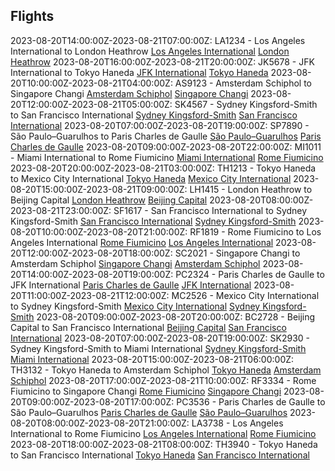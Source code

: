 ## Flights
2023-08-20T14:00:00Z-2023-08-21T07:00:00Z: LA1234 - Los Angeles International to London Heathrow
[Los Angeles International](location)
[London Heathrow](location)
2023-08-20T16:00:00Z-2023-08-21T20:00:00Z: JK5678 - JFK International to Tokyo Haneda
[JFK International](location)
[Tokyo Haneda](location)
2023-08-20T10:00:00Z-2023-08-21T04:00:00Z: AS9123 - Amsterdam Schiphol to Singapore Changi
[Amsterdam Schiphol](location)
[Singapore Changi](location)
2023-08-20T12:00:00Z-2023-08-21T05:00:00Z: SK4567 - Sydney Kingsford-Smith to San Francisco International
[Sydney Kingsford-Smith](location)
[San Francisco International](location)
2023-08-20T07:00:00Z-2023-08-20T19:00:00Z: SP7890 - São Paulo–Guarulhos to Paris Charles de Gaulle
[São Paulo–Guarulhos](location)
[Paris Charles de Gaulle](location)
2023-08-20T09:00:00Z-2023-08-20T22:00:00Z: MI1011 - Miami International to Rome Fiumicino
[Miami International](location)
[Rome Fiumicino](location)
2023-08-20T20:00:00Z-2023-08-21T03:00:00Z: TH1213 - Tokyo Haneda to Mexico City International
[Tokyo Haneda](location)
[Mexico City International](location)
2023-08-20T15:00:00Z-2023-08-21T09:00:00Z: LH1415 - London Heathrow to Beijing Capital
[London Heathrow](location)
[Beijing Capital](location)
2023-08-20T08:00:00Z-2023-08-21T23:00:00Z: SF1617 - San Francisco International to Sydney Kingsford-Smith
[San Francisco International](location)
[Sydney Kingsford-Smith](location)
2023-08-20T10:00:00Z-2023-08-20T21:00:00Z: RF1819 - Rome Fiumicino to Los Angeles International
[Rome Fiumicino](location)
[Los Angeles International](location)
2023-08-20T12:00:00Z-2023-08-20T18:00:00Z: SC2021 - Singapore Changi to Amsterdam Schiphol
[Singapore Changi](location)
[Amsterdam Schiphol](location)
2023-08-20T14:00:00Z-2023-08-20T19:00:00Z: PC2324 - Paris Charles de Gaulle to JFK International
[Paris Charles de Gaulle](location)
[JFK International](location)
2023-08-20T11:00:00Z-2023-08-21T12:00:00Z: MC2526 - Mexico City International to Sydney Kingsford-Smith
[Mexico City International](location)
[Sydney Kingsford-Smith](location)
2023-08-20T09:00:00Z-2023-08-20T20:00:00Z: BC2728 - Beijing Capital to San Francisco International
[Beijing Capital](location)
[San Francisco International](location)
2023-08-20T07:00:00Z-2023-08-20T19:00:00Z: SK2930 - Sydney Kingsford-Smith to Miami International
[Sydney Kingsford-Smith](location)
[Miami International](location)
2023-08-20T15:00:00Z-2023-08-21T06:00:00Z: TH3132 - Tokyo Haneda to Amsterdam Schiphol
[Tokyo Haneda](location)
[Amsterdam Schiphol](location)
2023-08-20T17:00:00Z-2023-08-21T10:00:00Z: RF3334 - Rome Fiumicino to Singapore Changi
[Rome Fiumicino](location)
[Singapore Changi](location)
2023-08-20T09:00:00Z-2023-08-20T17:00:00Z: PC3536 - Paris Charles de Gaulle to São Paulo–Guarulhos
[Paris Charles de Gaulle](location)
[São Paulo–Guarulhos](location)
2023-08-20T08:00:00Z-2023-08-20T21:00:00Z: LA3738 - Los Angeles International to Rome Fiumicino
[Los Angeles International](location)
[Rome Fiumicino](location)
2023-08-20T18:00:00Z-2023-08-21T08:00:00Z: TH3940 - Tokyo Haneda to San Francisco International
[Tokyo Haneda](location)
[San Francisco International](location)
